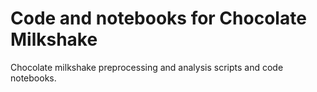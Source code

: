# Code and notebooks for Chocolate Milkshake   
  
Chocolate milkshake preprocessing and analysis scripts and code notebooks.  

